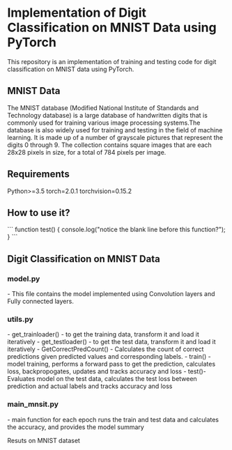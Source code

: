<h1> Implementation of Digit Classification on MNIST Data using PyTorch </h1>

This repository is an implementation of training and testing code for digit classification on MNIST data using PyTorch.

<h2> MNIST Data </h2>
The MNIST database (Modified National Institute of Standards and Technology database) is a large database of handwritten digits that is commonly used for training various image processing systems.The database is also widely used for training and testing in the field of machine learning. It is made up of a number of grayscale pictures that represent the digits 0 through 9. The collection contains square images that are each 28x28 pixels in size, for a total of 784 pixels per image.

<h2> Requirements </h2>
Python>=3.5
torch=2.0.1
torchvision=0.15.2

<h2> How to use it? </h2> 
```
function test() {
  console.log("notice the blank line before this function?");
}
```
<h2> Digit Classification on MNIST Data </h2>

<h3> model.py </h3>
- This file contains the model implemented using Convolution layers and Fully connected layers. 
<h3> utils.py </h3>
- get_trainloader() - to get the training data, transform it and load it iteratively
- get_testloader() - to get the test data, transform it and load it iteratively
- GetCorrectPredCount() - Calculates the count of correct predictions given predicted values and corresponding labels.
- train() - model training, performs a forward pass to get the prediction, calculates loss, backpropogates, updates and tracks accuracy and loss
- test()- Evaluates model on the test data, calculates the test loss between prediction and actual labels and tracks accuracy and loss

<h3> main_mnsit.py </h3>
- main function for each epoch runs the train and test data and calculates the accuracy, and provides the model summary

Resuts on MNIST dataset
